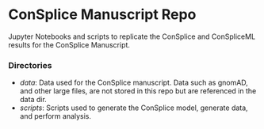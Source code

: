 # ConSplice Manuscript Repo

Jupyter Notebooks and scripts to replicate the ConSplice and ConSpliceML results for the ConSplice Manuscript.  

### Directories

 - *data*: Data used for the ConSplice manuscript. Data such as gnomAD, and other large files, are not stored in this repo but are referenced in the data dir.
 - *scripts*: Scripts used to generate the ConSplice model, generate data, and perform analysis. 

